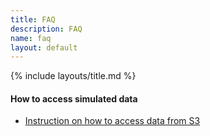 ```yaml
---
title: FAQ
description: FAQ
name: faq
layout: default
---
```


{% include layouts/title.md %}

#### How to access simulated data
* [Instruction on how to access data from S3](https://doc.athena-eic.org/en/latest/howto/s3_file_storage.html)






